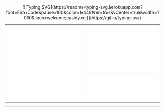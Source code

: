<div align="center">
[![Typing SVG](https://readme-typing-svg.herokuapp.com?font=Fira+Code&pause=100&color=fe448f&center=true&vCenter=true&width=1000&lines=welcome;casidy.cc;)](https://git.io/typing-svg)
 <table>
   <tr>
     <td rowspan=2> <img src="https://github.com/sxck36/sxck36/blob/main/github-metrics.svg" /> </td>
     <td> 
	     <img src="https://github.com/sxck36/sxck36/blob/main/metrics.plugin.isocalendar.fullyear.svg" /> 
     </td>
   </tr>
	<tr>
		<td><img src="https://github.com/sxck36/sxck36/blob/main/metrics.plugin.languages.svg" /></td> 
	</tr>
 </table>
</div>
<hr/>